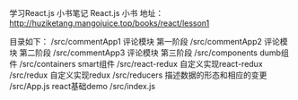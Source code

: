 
学习React.js 小书笔记
React.js 小书 地址： http://huziketang.mangojuice.top/books/react/lesson1


目录如下：
/src/commentApp1 评论模块 第一阶段
/src/commentApp2 评论模块 第二阶段
/src/commentApp3 评论模块 第三阶段
/src/components  dumb组件
/src/containers  smart组件
/src/react-redux 自定义实现react-redux
/src/redux       自定义实现redux
/src/reducers    描述数据的形态和相应的变更
/src/App.js      react基础demo
/src/index.js


